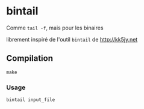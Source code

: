 # bintail

Comme `tail -f`, mais pour les binaires

librement inspiré de l'outil `bintail` de http://kk5jy.net

## Compilation

```
make
```

### Usage

```
bintail input_file
```

